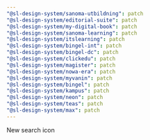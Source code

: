 ```yaml
---
"@sl-design-system/sanoma-utbildning": patch
"@sl-design-system/editorial-suite": patch
"@sl-design-system/my-digital-book": patch
"@sl-design-system/sanoma-learning": patch
"@sl-design-system/itslearning": patch
"@sl-design-system/bingel-int": patch
"@sl-design-system/bingel-dc": patch
"@sl-design-system/clickedu": patch
"@sl-design-system/magister": patch
"@sl-design-system/nowa-era": patch
"@sl-design-system/myvanin": patch
"@sl-design-system/bingel": patch
"@sl-design-system/kampus": patch
"@sl-design-system/neon": patch
"@sl-design-system/teas": patch
"@sl-design-system/max": patch
---
```


New search icon
